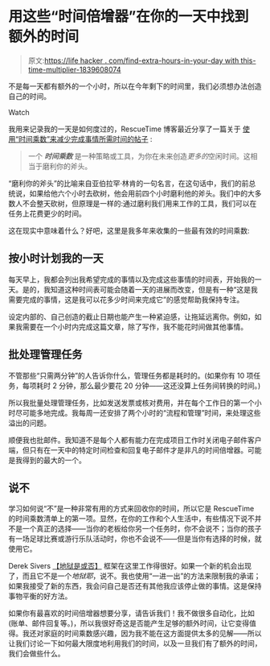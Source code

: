 # 用这些“时间倍增器”在你的一天中找到额外的时间

> 原文:[https://life hacker . com/find-extra-hours-in-your-day with this-time-multiplier-1839608074](https://lifehacker.com/find-extra-hours-in-your-day-with-these-time-multiplier-1839608074)

不是每一天都有额外的一个小时，所以在今年剩下的时间里，我们必须想办法创造自己的时间。

Watch

我用来记录我的一天是如何度过的，RescueTime 博客最近分享了一篇关于 [使用“时间乘数”来减少完成事情所需时间的帖子](https://blog.rescuetime.com/time-multipliers/) :

> 一个 ***时间乘数*** 是一种策略或工具，为你在未来创造*更多的*空闲时间。这相当于磨利你的斧头。

“磨利你的斧头”的比喻来自亚伯拉罕·林肯的一句名言，在这句话中，我们的前总统说，如果给他六个小时去砍树，他会用前四个小时磨利他的斧头。我们中的大多数人不会整天砍树，但原理是一样的:通过磨利我们用来工作的工具，我们可以在任务上花费更少的时间。

这在现实中意味着什么？好吧，这里是我多年来收集的一些最有效的时间乘数:

## 按小时计划我的一天

每天早上，我都会列出我希望完成的事情以及完成这些事情的时间表，开始我的一天。是的，我知道这种时间表可能会随着一天的进展而改变，但是有一种“这是我需要完成的事情，这是我可以花多少时间来完成它”的感觉帮助我保持专注。

设定内部的、自己创造的截止日期也能产生一种紧迫感，让拖延远离你。例如，如果我需要在一个小时内完成这篇文章，除了写作，我不能花时间做其他事情。

## **批处理管理任务**

不管那些“只需两分钟”的人告诉你什么，管理任务都是耗时的。(如果你有 10 项任务，每项耗时 2 分钟，那么最少要花 20 分钟——这还没算上任务间转换的时间。)

所以我批量处理管理任务，比如发送发票或核对费用，并在每个工作日的第一个小时尽可能多地完成。我每周一还安排了两个小时的“流程和管理”时间，来处理这些溢出的问题。

顺便我也批邮件。我知道不是每个人都有能力在完成项目工作时关闭电子邮件客户端，但只有在一天中的特定时间检查和回复电子邮件才是非凡的时间倍增器。可能是我得到的最大的一个。

## 说不

学习如何说“不”是一种非常有用的方式来回收你的时间，所以它是 RescueTime 的时间乘数清单上的第一项。显然，在你的工作和个人生活中，有些情况下说不并不是一个真正的选择——当你的老板给你另一个任务时，你不会说不；当你的孩子有一场足球比赛或游行乐队活动时，你也不会说不——但是当你有选择的时候，就使用它。

Derek Sivers [【地狱是或否】](https://sivers.org/hellyeah) 框架在这里工作得很好。如果一个新的机会出现了，而且它不是一个*地狱耶*，说不。我也使用“一进一出”的方法来限制我的承诺；如果我接受了新的东西，我会问自己是否还有其他我应该停止做的事情。这是保持事物平衡的好方法。

如果你有最喜欢的时间倍增器想要分享，请告诉我们！我不做很多自动化，比如(账单、邮件回复等。)，所以我很好奇这是否能产生足够的额外时间，让它变得值得。我还对家庭的时间乘数感兴趣，因为我不能在这方面提供太多的见解——所以让我们讨论一下如何最大限度地利用我们的时间，以及一旦我们有了额外的时间，我们会做些什么。